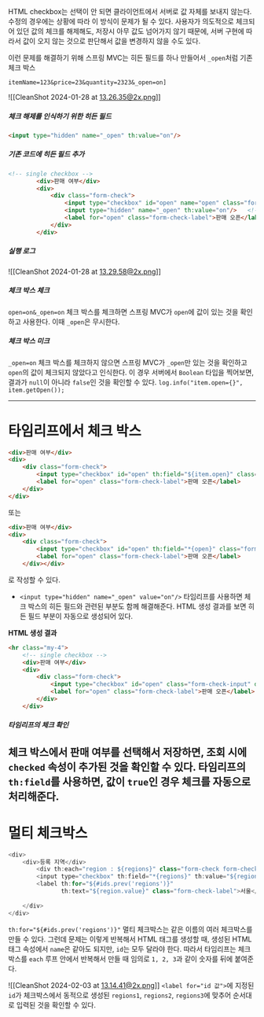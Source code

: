 HTML checkbox는 선택이 안 되면 클라이언트에서 서버로 값 자체를 보내지 않는다. 수정의 경우에는 상황에 따라 이 방식이 문제가 될 수 있다.
사용자가 의도적으로 체크되어 있던 값의 체크를 해제해도, 저장시 아무 값도 넘어가지 않기 때문에, 서버 구현에 따라서 값이 오지 않는 것으로 판단해서 값을 변경하지 않을 수도 있다.

이런 문제를 해결하기 위해 스프링 MVC는 히든 필드를 하나 만들어서 `_open`처럼 기존 체크 박스

```
itemName=123&price=23&quantity=2323&_open=on]
```
![[CleanShot 2024-01-28 at 13.26.35@2x.png]]
##### 체크 해제를 인식하기 위한 히든 필드
```HTML
<input type="hidden" name="_open" th:value="on"/>
```
##### 기존 코드에 히든 필드 추가
```HTML
<!-- single checkbox -->
        <div>판매 여부</div>
        <div>
            <div class="form-check">
                <input type="checkbox" id="open" name="open" class="form-check-input">
                <input type="hidden" name="_open" th:value="on"/>   <!--히든 필드 추가-->
                <label for="open" class="form-check-label">판매 오픈</label>
            </div>
        </div>
```
##### 실행 로그
![[CleanShot 2024-01-28 at 13.29.58@2x.png]]
##### 체크 박스 체크
`open=on&_open=on`
체크 박스를 체크하면 스프링 MVC가 `open`에 값이 있는 것을 확인하고 사용한다. 이때 `_open`은 무시한다.
##### 체크 박스 미크
`_open=on`
체크 박스를 체크하지 않으면 스프링 MVC가 `_open`만 있는 것을 확인하고 `open`의 값이 체크되지 않았다고 인식한다.
이 경우 서버에서 `Boolean` 타입을 찍어보면, 결과가 `null`이 아니라 `false`인 것을 확인할 수 있다.
`log.info("item.open={}", item.getOpen());`

---
# 타임리프에서 체크 박스
```HTML
<div>판매 여부</div>  
<div>  
    <div class="form-check">  
        <input type="checkbox" id="open" th:field="${item.open}" class="form-check-input">  
        <label for="open" class="form-check-label">판매 오픈</label>  
    </div>
</div>
```
또는
```HTML
<div>판매 여부</div>  
<div>  
    <div class="form-check">  
        <input type="checkbox" id="open" th:field="*{open}" class="form-check-input">  
        <label for="open" class="form-check-label">판매 오픈</label>  
    </div></div>
```
로 작성할 수 있다.

- `<input type="hidden" name="_open" value="on"/>`
타임리프를 사용하면 체크 박스의 히든 필드와 관련된 부분도 함께 해결해준다. HTML 생성 결과를 보면 히든 필드 부분이 자동으로 생성되어 있다.

**HTML 생성 결과**
```HTML
<hr class="my-4">
    <!-- single checkbox -->
    <div>판매 여부</div>
    <div>
        <div class="form-check">
            <input type="checkbox" id="open" class="form-check-input" disabled name="open" value="true">
            <label for="open" class="form-check-label">판매 오픈</label>
        </div>
    </div>
```
##### 타임리프의 체크 확인
체크 박스에서 판매 여부를 선택해서 저장하면, 조회 시에 `checked` 속성이 추가된 것을 확인할 수 있다.
타임리프의 `th:field`를 사용하면, 값이 `true`인 경우 체크를 자동으로 처리해준다.
---
# 멀티 체크박스
```java
<div>  
    <div>등록 지역</div>  
	    <div th:each="region : ${regions}" class="form-check form-check-inline">  
	    <input type="checkbox" th:field="*{regions}" th:value="${region.key}" class="form-check-input">  
        <label th:for="${#ids.prev('regions')}"  
               th:text="${region.value}" class="form-check-label">서울</label>  
  
    </div>
</div>
```

`th:for="${#ids.prev('regions')}"`
멀티 체크박스는 같은 이름의 여러 체크박스를 만들 수 있다. 그런데 문제는 이렇게 반복해서 HTML 태그를 생성할 때, 생성된 HTML 태그 속성에서 `name`은 같아도 되지만, `id`는 모두 달라야 한다. 따라서 타임리프는 체크박스를 `each` 루프 안에서 반복해서 만들 때 임의로 `1, 2, 3`과 같이 숫자를 뒤에 붙여준다.

![[CleanShot 2024-02-03 at 13.14.41@2x.png]]
`<label for="id 값">`에 지정된 `id`가 체크박스에서 동적으로 생성된 `regions1`, `regions2`, `regions3`에 맞추어 순서대로 입력된 것을 확인할 수 있다.
